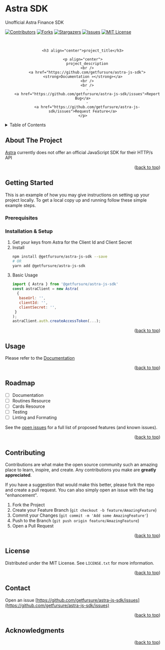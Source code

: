 # Astra SDK
Unofficial Astra Finance SDK

<a name="readme-top"></a>

<!-- PROJECT SHIELDS -->
<!--
*** I'm using markdown "reference style" links for readability.
*** Reference links are enclosed in brackets [ ] instead of parentheses ( ).
*** See the bottom of this document for the declaration of the reference variables
*** for contributors-url, forks-url, etc. This is an optional, concise syntax you may use.
*** https://www.markdownguide.org/basic-syntax/#reference-style-links
-->
[![Contributors][contributors-shield]][contributors-url]
[![Forks][forks-shield]][forks-url]
[![Stargazers][stars-shield]][stars-url]
[![Issues][issues-shield]][issues-url]
[![MIT License][license-shield]][license-url]



<!-- PROJECT LOGO -->
<br />

<div align="center">

    <h3 align="center">project_title</h3>

    <p align="center">
        project_description
        <br />
        <a href="https://github.com/getfursure/astra-js-sdk"><strong>Documentation »</strong></a>
        <br />
        <br />
        ·
        <a href="https://github.com/getfursure/astra-js-sdk/issues">Report Bug</a>
        ·
        <a href="https://github.com/getfursure/astra-js-sdk/issues">Request Feature</a>
    </p>
</div>



<!-- TABLE OF CONTENTS -->
<details>
  <summary>Table of Contents</summary>
  <ol>
    <li>
      <a href="#about-the-project">About The Project</a>
    </li>
    <li>
      <a href="#getting-started">Getting Started</a>
      <ul>
        <li><a href="#installation">Installation</a></li>
      </ul>
    </li>
    <li><a href="#usage">Usage</a></li>
    <li><a href="#roadmap">Roadmap</a></li>
    <li><a href="#contributing">Contributing</a></li>
    <li><a href="#license">License</a></li>
    <li><a href="#contact">Contact</a></li>
    <li><a href="#acknowledgments">Acknowledgments</a></li>
  </ol>
</details>



<!-- ABOUT THE PROJECT -->
## About The Project

[Astra](https://astra.finance) currently does not offer an official JavaScript SDK for their HTTP/s API

<p style="text-align: right;">(<a href="#readme-top">back to top</a>)</p>



<!-- GETTING STARTED -->
## Getting Started

This is an example of how you may give instructions on setting up your project locally.
To get a local copy up and running follow these simple example steps.

### Prerequisites



### Installation & Setup

1. Get your keys from Astra for the Client Id and Client Secret 
2. Install
   ```sh
   npm install @getfursure/astra-js-sdk --save
   # OR
   yarn add @getfursure/astra-js-sdk
   ```
3. Basic Usage
   ```js
   import { Astra } from '@getfursure/astra-js-sdk'
   const astraClient = new Astra(
     {
      baseUrl: '',
      clientId: '',
      clientSecret: '',
    }
   );
   astraClient.auth.createAccessToken(...);
   ```

<p style="text-align: right;">(<a href="#readme-top">back to top</a>)</p>



<!-- USAGE EXAMPLES -->
## Usage

Please refer to the [Documentation](https://example.com)

<p style="text-align: right;">(<a href="#readme-top">back to top</a>)</p>



<!-- ROADMAP -->
## Roadmap

- [ ] Documentation
- [ ] Routines Resource
- [ ] Cards Resource
- [ ] Testing
- [ ] Linting and Formating

See the [open issues](https://github.com/getfursure/astra-js-sdk/issues) for a full list of proposed features (and known issues).

<p style="text-align: right;">(<a href="#readme-top">back to top</a>)</p>



<!-- CONTRIBUTING -->
## Contributing

Contributions are what make the open source community such an amazing place to learn, inspire, and create. Any contributions you make are **greatly appreciated**.

If you have a suggestion that would make this better, please fork the repo and create a pull request. You can also simply open an issue with the tag "enhancement".

1. Fork the Project
2. Create your Feature Branch (`git checkout -b feature/AmazingFeature`)
3. Commit your Changes (`git commit -m 'Add some AmazingFeature'`)
4. Push to the Branch (`git push origin feature/AmazingFeature`)
5. Open a Pull Request

<p style="text-align: right;">(<a href="#readme-top">back to top</a>)</p>



<!-- LICENSE -->
## License

Distributed under the MIT License. See `LICENSE.txt` for more information.

<p style="text-align: right;">(<a href="#readme-top">back to top</a>)</p>



<!-- CONTACT -->
## Contact
Open an issue [https://github.com/getfursure/astra-js-sdk/issues](https://github.com/getfursure/astra-js-sdk/issues)

<p style="text-align: right;">(<a href="#readme-top">back to top</a>)</p>



<!-- ACKNOWLEDGMENTS -->
## Acknowledgments


<p style="text-align: right;">(<a href="#readme-top">back to top</a>)</p>



<!-- MARKDOWN LINKS & IMAGES -->
<!-- https://www.markdownguide.org/basic-syntax/#reference-style-links -->
[contributors-shield]: https://img.shields.io/github/contributors/github_username/repo_name.svg?style=for-the-badge
[contributors-url]: https://github.com/getfursure/astra-js-sdk/graphs/contributors
[forks-shield]: https://img.shields.io/github/forks/github_username/repo_name.svg?style=for-the-badge
[forks-url]: https://github.com/getfursure/astra-js-sdk/network/members
[stars-shield]: https://img.shields.io/github/stars/github_username/repo_name.svg?style=for-the-badge
[stars-url]: https://github.com/getfursure/astra-js-sdk/stargazers
[issues-shield]: https://img.shields.io/github/issues/github_username/repo_name.svg?style=for-the-badge
[issues-url]: https://github.com/getfursure/astra-js-sdk/issues
[license-shield]: https://img.shields.io/github/license/github_username/repo_name.svg?style=for-the-badge
[license-url]: https://github.com/getfursure/astra-js-sdk/blob/master/LICENSE.txt
[product-screenshot]: images/screenshot.png